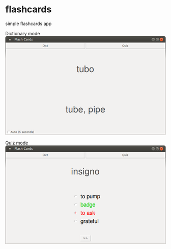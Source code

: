 # flashcards
simple flashcards app

Dictionary mode
![screenshot1.png](doc/screenshot1.png)

Quiz mode
![screenshot2.png](doc/screenshot2.png)
